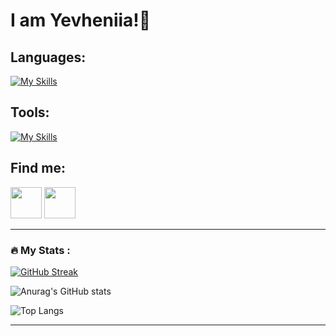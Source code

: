 <link rel="stylesheet" type="text/css" href="style.css">

# I am Yevheniia!👋

## Languages:
[![My Skills](https://skillicons.dev/icons?i=html,css,js,ts,materialui,tailwind,bootstrap,sass,mongodb,nodejs,express,react)](https://skillicons.dev)

## Tools:
[![My Skills](https://skillicons.dev/icons?i=git,github,postman,vite,vscode,idea,atom,bash,figma)](https://skillicons.dev)

## Find me:
<a href="https://medium.com/@yevheniiasimaka" style="text-decoration: none;" > 
<img src="https://cdn-icons-png.flaticon.com/512/5968/5968906.png" style="text-decoration: none;" width="50px" height="50px" />
</a>

<a href="https://leetcode.com/YevheniiaS/">
<img src="https://github.com/YevheniiaSimaka/YevheniiaSimaka/assets/112284703/23a1a669-1479-42a4-81ab-ad34d012ba97" width="50px" height="50px" />
</a>


<br>

---
### :fire: My Stats :

[![GitHub Streak](https://streak-stats.demolab.com?user=YevheniiaSimaka&theme=gotham&hide_border=true)](https://git.io/streak-stats) 

![Anurag's GitHub stats](https://github-readme-stats.vercel.app/api?username=anuraghazra&show_icons=true&theme=dark)

![Top Langs](https://github-readme-stats.vercel.app/api/top-langs/?username=anuraghazra&hide_progress=true)

---

